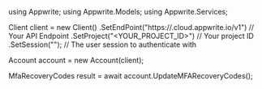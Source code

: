 using Appwrite;
using Appwrite.Models;
using Appwrite.Services;

Client client = new Client()
    .SetEndPoint("https://<REGION>.cloud.appwrite.io/v1") // Your API Endpoint
    .SetProject("<YOUR_PROJECT_ID>") // Your project ID
    .SetSession(""); // The user session to authenticate with

Account account = new Account(client);

MfaRecoveryCodes result = await account.UpdateMFARecoveryCodes();
